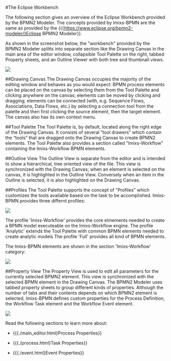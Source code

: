 
#The Eclipse Workbench

The following section gives an overview of the Eclipse Workbench provided by the BPMN2 Modeler.
The concepts provided by Imixs-BPMN are the same as provided by the 
 {{{https://www.eclipse.org/bpmn2-modeler/}Eclipse BPMN2 Modeler}}.

As shown in the screenshot below, the "workbench" provided by the BPMN2 Modeler
splitts into separate section like  the Drawing Canvas in the main area of the editor window, 
collapsible Tool Palette on the right, tabbed Property sheets, and an Outline Viewer with both 
tree and thumbnail views.

<img src="../images/modelling/bpmn_screen_03.png"/>

##Drawing Canvas
The Drawing Canvas occupies the majority of the editing window and behaves as you would expect:
BPMN process elements can be placed on the canvas by selecting them from the Tool Palette and
clicking anywhere on the canvas; elements can be moved by clicking and dragging; elements can be
connected (with, e.g. Sequence Flows, Associations, Data Flows, etc.) by selecting a connection tool
from the palette and then first clicking the source element, then the target element.
The canvas also has its own context menu.


##Tool Palette
The Tool Palette is, by default, located along the right edge of the Drawing Canvas. It consists of several “tool drawers” which contain the “tools” that are dragged onto the Drawing Canvas to create BPMN2 elements.
The Tool Palette also provides a section called "Imixs-Workflow" containing the Imixs-Workflow BPMN  elements.

##Outline View
The Outline View is separate from the editor and is intended to show a hierarchical, tree oriented view of the file. This view is synchronized with the Drawing Canvas; when an element is selected on the canvas, it is highlighted in the Outline View. Conversely when an item in the Outline is selected, it is
 also highlighted on the Drawing Canvas.



##Profiles
The Tool Palette supports the concept of "Profiles" which customizes the tools available based 
 on the task to be accomplished. Imixs-BPMN provides three differnt profiles:
 
<img src="../images/modelling/bpmn_screen_11.png" />
 
 The profile 'Imixs-Workflow' provides the core elmements needed to create a BPMN model executeable
 on the Imixs-Workflow engine.
 The profile 'Analytic' extends the Tool Palette with common BPMN elements needed to create analytic 
 models
 The profile 'Full' provides all kind of BPMN elements. 

 The Imixs-BPMN elements are shown in the section 'Imixs-Workflow' category:

<img src="../images/modelling/bpmn_screen_12.png"/> 
 
 
##Property View
The Property View is used to edit all parameters for the currently selected BPMN2 element. 
This view is synchronized with the selected BPMN element in the Drawing Canvas.
The BPMN2 Modeler uses tabbed property sheets to group different kinds of properties.
Although the number of tabs and their contents depends on which BPMN2 element is selected, 
Imixs-BPMN defines custom properties for the Process Definition, the Workflow Task element and 
the Workflow Event element. 
 
<img src="../images/modelling/bpmn_screen_13.png"/>


Read the following sections to learn more about:
 
  * {{{./main_editor.html}Process Properties}}

  * {{{./process.html}Task Properties}}

  * {{{./event.html}Event Properties}}


 